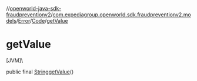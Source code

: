 //[openworld-java-sdk-fraudpreventionv2](../../../../index.md)/[com.expediagroup.openworld.sdk.fraudpreventionv2.models](../../index.md)/[Error](../index.md)/[Code](index.md)/[getValue](get-value.md)

# getValue

[JVM]\

public final [String](https://docs.oracle.com/javase/8/docs/api/java/lang/String.html)[getValue](get-value.md)()
